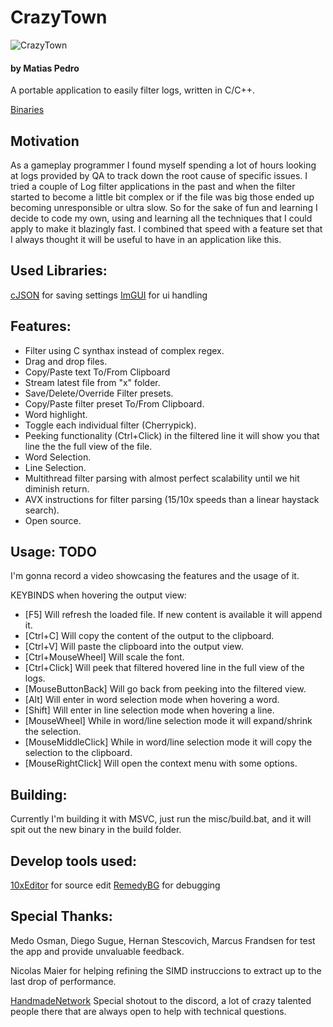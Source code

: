 # CrazyTown
![CrazyTown](https://github.com/matiasjpedro/CrazyTown/assets/7761322/2d63ce4c-88d0-4cf2-ae34-d1fb0a2eef5a)

#### by Matias Pedro

A portable application to easily filter logs, written in C/C++.

[Binaries](https://github.com/matiasjpedro/CrazyTown/releases)

## Motivation

As a gameplay programmer I found myself spending a lot of hours looking at logs provided by QA to track down the root cause
of specific issues. I tried a couple of Log filter applications in the past and when the filter started to become a little bit
complex or if the file was big those ended up becoming unresponsible or ultra slow. So for the sake of fun and learning I decide
to code my own, using and learning all the techniques that I could apply to make it blazingly fast. I combined that speed with a
feature set that I always thought it will be useful to have in an application like this.

## Used Libraries:

[cJSON](https://github.com/DaveGamble/cJSON) for saving settings
[ImGUI](https://github.com/ocornut/imgui) for ui handling

## Features:

* Filter using C synthax instead of complex regex.
* Drag and drop files.
* Copy/Paste text To/From Clipboard
* Stream latest file from "x" folder.
* Save/Delete/Override Filter presets.
* Copy/Paste filter preset To/From Clipboard.
* Word highlight.
* Toggle each individual filter (Cherrypick).
* Peeking functionality (Ctrl+Click) in the filtered line it will show you that line the the full view of the file.
* Word Selection.
* Line Selection.
* Multithread filter parsing with almost perfect scalability until we hit diminish return.
* AVX instructions for filter parsing (15/10x speeds than a linear haystack search).
* Open source.

## Usage: TODO

I'm gonna record a video showcasing the features and the usage of it.

KEYBINDS when hovering the output view:

* [F5]                 Will refresh the loaded file. If new content is available it will append it.
* [Ctrl+C]             Will copy the content of the output to the clipboard.
* [Ctrl+V]             Will paste the clipboard into the output view. 
* [Ctrl+MouseWheel]    Will scale the font. 
* [Ctrl+Click]         Will peek that filtered hovered line in the full view of the logs.
* [MouseButtonBack]    Will go back from peeking into the filtered view.
* [Alt]                Will enter in word selection mode when hovering a word. 
* [Shift]              Will enter in line selection mode when hovering a line. 
* [MouseWheel]         While in word/line selection mode it will expand/shrink the selection.
* [MouseMiddleClick]   While in word/line selection mode it will copy the selection to the clipboard.
* [MouseRightClick]    Will open the context menu with some options.

## Building:

Currently I'm building it with MSVC, just run the misc/build.bat, and it will spit out the new binary in the build folder.

## Develop tools used:

[10xEditor](https://10xeditor.com/) for source edit
[RemedyBG](https://remedybg.itch.io/remedybg) for debugging

## Special Thanks:

Medo Osman, Diego Sugue, Hernan Stescovich, Marcus Frandsen for test the app and provide unvaluable feedback.

Nicolas Maier for helping refining the SIMD instruccions to extract up to the last drop of performance.

[HandmadeNetwork](https://handmade.network/) Special shotout to the discord, a lot of crazy talented people there that are always open to help with technical questions.
